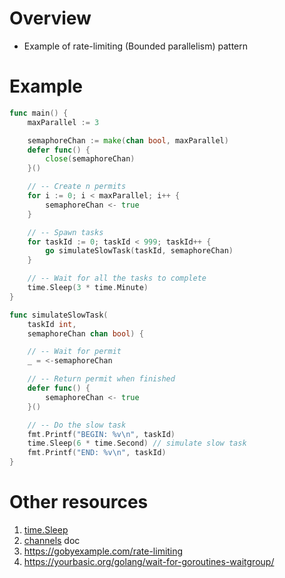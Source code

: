 # Overview
- Example of rate-limiting (Bounded parallelism) pattern


# Example
```go
func main() {
    maxParallel := 3

    semaphoreChan := make(chan bool, maxParallel)
    defer func() {
        close(semaphoreChan)
    }()

    // -- Create n permits
    for i := 0; i < maxParallel; i++ {
        semaphoreChan <- true
    }

    // -- Spawn tasks
    for taskId := 0; taskId < 999; taskId++ {
        go simulateSlowTask(taskId, semaphoreChan)
    }

    // -- Wait for all the tasks to complete
    time.Sleep(3 * time.Minute)
}

func simulateSlowTask(
    taskId int,
    semaphoreChan chan bool) {

    // -- Wait for permit
    _ = <-semaphoreChan

    // -- Return permit when finished
    defer func() {
        semaphoreChan <- true
    }()

    // -- Do the slow task
    fmt.Printf("BEGIN: %v\n", taskId)
    time.Sleep(6 * time.Second) // simulate slow task
    fmt.Printf("END: %v\n", taskId)
}
```


# Other resources
1. [time.Sleep](https://pkg.go.dev/time#Sleep)
1. [channels](./concurrency.channels.md) doc
1. https://gobyexample.com/rate-limiting
1. https://yourbasic.org/golang/wait-for-goroutines-waitgroup/
